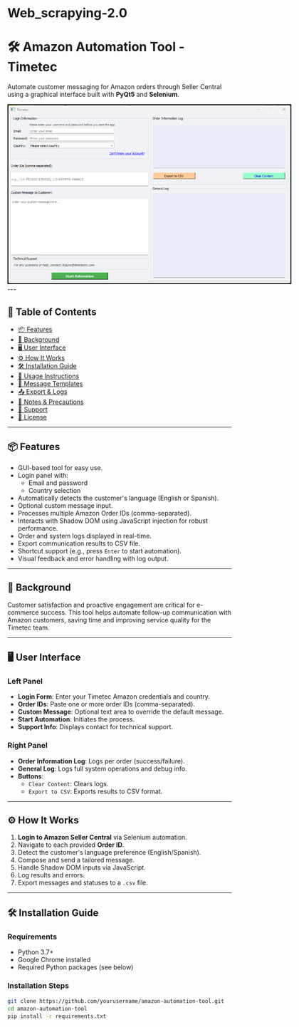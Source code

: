 # Web_scrapying-2.0
# 🛠️ Amazon Automation Tool - Timetec

Automate customer messaging for Amazon orders through Seller Central using a graphical interface built with **PyQt5** and **Selenium**.

<img src="https://github.com/bojunz/Web_scrapying-2.0/blob/main/Pyqt_original.png" alt="Demo Login Page GIF" style="border: 2px solid black; max-width: 200%; height: 400px;">
---

## 📌 Table of Contents

- [📦 Features](#-features)
- [🧠 Background](#-background)
- [🖥️ User Interface](#-user-interface)
- [⚙️ How It Works](#️-how-it-works)
- [🛠 Installation Guide](#-installation-guide)
- [🚀 Usage Instructions](#-usage-instructions)
- [📝 Message Templates](#-message-templates)
- [📤 Export & Logs](#-export--logs)
- [🔐 Notes & Precautions](#-notes--precautions)
- [🤝 Support](#-support)
- [📄 License](#-license)

---

## 📦 Features

- GUI-based tool for easy use.
- Login panel with:
  - Email and password
  - Country selection
- Automatically detects the customer's language (English or Spanish).
- Optional custom message input.
- Processes multiple Amazon Order IDs (comma-separated).
- Interacts with Shadow DOM using JavaScript injection for robust performance.
- Order and system logs displayed in real-time.
- Export communication results to CSV file.
- Shortcut support (e.g., press `Enter` to start automation).
- Visual feedback and error handling with log output.

---

## 🧠 Background

Customer satisfaction and proactive engagement are critical for e-commerce success. This tool helps automate follow-up communication with Amazon customers, saving time and improving service quality for the Timetec team.

---

## 🖥️ User Interface

### Left Panel

- **Login Form**: Enter your Timetec Amazon credentials and country.
- **Order IDs**: Paste one or more order IDs (comma-separated).
- **Custom Message**: Optional text area to override the default message.
- **Start Automation**: Initiates the process.
- **Support Info**: Displays contact for technical support.

### Right Panel

- **Order Information Log**: Logs per order (success/failure).
- **General Log**: Logs full system operations and debug info.
- **Buttons**:
  - `Clear Content`: Clears logs.
  - `Export to CSV`: Exports results to CSV format.

---

## ⚙️ How It Works

1. **Login to Amazon Seller Central** via Selenium automation.
2. Navigate to each provided **Order ID**.
3. Detect the customer's language preference (English/Spanish).
4. Compose and send a tailored message.
5. Handle Shadow DOM inputs via JavaScript.
6. Log results and errors.
7. Export messages and statuses to a `.csv` file.

---

## 🛠 Installation Guide

### Requirements

- Python 3.7+
- Google Chrome installed
- Required Python packages (see below)

### Installation Steps

```bash
git clone https://github.com/yourusername/amazon-automation-tool.git
cd amazon-automation-tool
pip install -r requirements.txt
